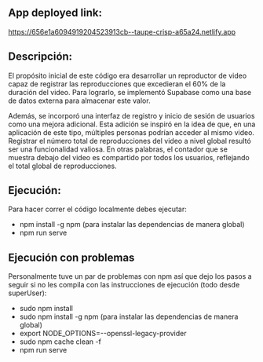 ## App deployed link:
https://656e1a6094919204523913cb--taupe-crisp-a65a24.netlify.app

## Descripción:
El propósito inicial de este código era desarrollar un reproductor de video capaz de registrar las reproducciones que excedieran el 60% de la duración del video. Para lograrlo, se implementó Supabase como una base de datos externa para almacenar este valor.

Además, se incorporó una interfaz de registro y inicio de sesión de usuarios como una mejora adicional. Esta adición se inspiró en la idea de que, en una aplicación de este tipo, múltiples personas podrían acceder al mismo video. Registrar el número total de reproducciones del video a nivel global resultó ser una funcionalidad valiosa. En otras palabras, el contador que se muestra debajo del video es compartido por todos los usuarios, reflejando el total global de reproducciones.

## Ejecución:
Para hacer correr el código localmente debes ejecutar:

- npm install -g npm (para instalar las dependencias de manera global)
- npm run serve


## Ejecución con problemas
Personalmente tuve un par de problemas con npm así que dejo los pasos a seguir si no les compila con las instrucciones de ejecución (todo desde superUser):

- sudo npm install
- sudo npm install -g npm (para instalar las dependencias de manera global)
- export NODE_OPTIONS=--openssl-legacy-provider
- sudo npm cache clean -f 
- npm run serve   



